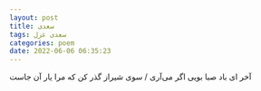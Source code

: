 ```yaml
---
layout: post
title: سعدی
tags: سعدی غزل
categories: poem
date: 2022-06-06 06:35:23
---
```


آخر ای باد صبا بویی اگر می‌آری / سوی شیراز گذر کن که مرا یار آن جاست

